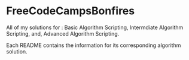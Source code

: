 # FreeCodeCampsBonfires

All of my solutions for :
Basic Algorithm Scripting,
Intermdiate Algorithm Scripting, 
and, Advanced Algorithm Scripting.

Each README contains the information for its corresponding algorithm solution.
